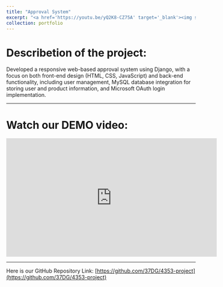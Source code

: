```yaml
---
title: "Approval System"
excerpt: "<a href='https://youtu.be/yQ2K8-CZ75A' target='_blank'><img src='https://img.youtube.com/vi/yQ2K8-CZ75A/0.jpg' alt='Watch the video' width='100%'></a>"
collection: portfolio
---
```


# Describetion of the project:
Developed a responsive web-based approval system using Django, with a focus on both front-end design (HTML, 
CSS, JavaScript) and back-end functionality, including user management, MySQL database integration for storing user and product information, and Microsoft OAuth login implementation.

-----------------------

# Watch our DEMO video:
<iframe width="560" height="315" src="https://www.youtube.com/embed/yQ2K8-CZ75A?si=jSGBDy0esRrfXDBb&amp;start=1" title="YouTube video player" frameborder="0" allow="accelerometer; autoplay; clipboard-write; encrypted-media; gyroscope; picture-in-picture; web-share" referrerpolicy="strict-origin-when-cross-origin" allowfullscreen></iframe>

-------------------------

Here is our GitHub Repository Link: [https://github.com/37DG/4353-project](https://github.com/37DG/4353-project)
